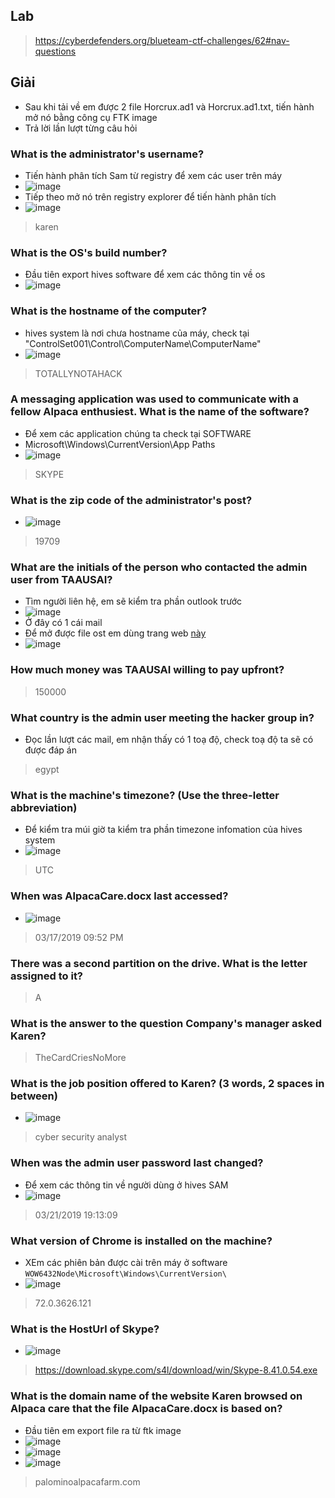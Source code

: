 ## Lab
> https://cyberdefenders.org/blueteam-ctf-challenges/62#nav-questions
## Giải 
- Sau khi tải về em được 2 file Horcrux.ad1 và Horcrux.ad1.txt, tiến hành mở nó bằng công cụ FTK image
- Trả lời lần lượt từng câu hỏi 
### What is the administrator's username?
- Tiến hành phân tích Sam từ registry để xem các user trên máy 
- ![image](image/1.PNG)
- Tiếp theo mở nó trên registry explorer để tiến hành phân tích
- ![image](image/2.PNG)
> karen
### What is the OS's build number?
- Đầu tiên export hives software để xem các thông tin về os 
- ![image](image/3.PNG)
### What is the hostname of the computer?
- hives system là nơi chưa hostname của máy, check tại "ControlSet001\Control\ComputerName\ComputerName"
- ![image](image/4.PNG)
> TOTALLYNOTAHACK
### A messaging application was used to communicate with a fellow Alpaca enthusiest. What is the name of the software?
- Để xem các application chúng ta check tại SOFTWARE 
- Microsoft\Windows\CurrentVersion\App Paths
- ![image](image/5.PNG)
> SKYPE
### What is the zip code of the administrator's post?
- ![image](image/6.PNG)
> 19709
### What are the initials of the person who contacted the admin user from TAAUSAI?
- Tìm người liên hệ, em sẽ kiểm tra phần outlook trước 
- ![image](image/7.PNG)
- Ở đây có 1 cái mail
- Để mở được file ost em dùng trang web [này](https://products.groupdocs.app/viewer/app/?lang=en)
- ![image](image/8.PNG)
### How much money was TAAUSAI willing to pay upfront?
> 150000
### What country is the admin user meeting the hacker group in?
- Đọc lần lượt các mail, em nhận thấy có 1 toạ độ, check toạ độ ta sẽ có được đáp án 
> egypt
### What is the machine's timezone? (Use the three-letter abbreviation)
- Để kiểm tra múi giờ ta kiểm tra phần timezone infomation của hives system
- ![image](image/9.PNG)
> UTC
### When was AlpacaCare.docx last accessed?
- ![image](image/10.PNG)
> 03/17/2019 09:52 PM
### There was a second partition on the drive. What is the letter assigned to it?
> A
### What is the answer to the question Company's manager asked Karen?
> TheCardCriesNoMore
### What is the job position offered to Karen? (3 words, 2 spaces in between)
- ![image](image/11.PNG)
> cyber security analyst
### When was the admin user password last changed?
- Để xem các thông tin về người dùng ở hives SAM
- ![image](image/12.PNG)
> 03/21/2019 19:13:09
### What version of Chrome is installed on the machine?
- XEm các phiên bản được cài trên máy ở software  `WOW6432Node\Microsoft\Windows\CurrentVersion\`
- ![image](image/13.PNG)
> 72.0.3626.121
### What is the HostUrl of Skype?
- ![image](image/14.PNG)
> https://download.skype.com/s4l/download/win/Skype-8.41.0.54.exe
### What is the domain name of the website Karen browsed on Alpaca care that the file AlpacaCare.docx is based on?
- Đầu tiên em export file ra từ ftk image
- ![image](image/15.PNG)
- ![image](image/16.PNG)
- ![image](image/17.PNG)
> palominoalpacafarm.com